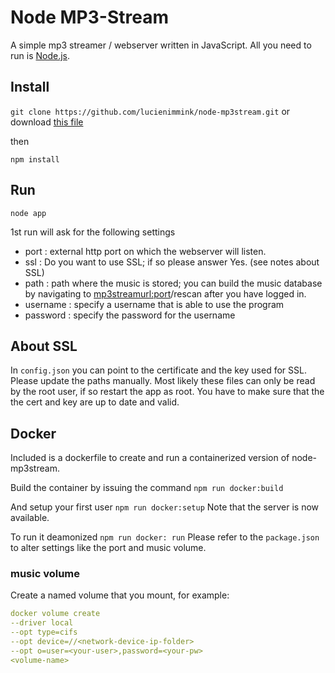 # Node MP3-Stream

A simple mp3 streamer / webserver written in JavaScript. All you need to run is [Node.js](https://nodejs.org/en/).

## Install

`git clone https://github.com/lucienimmink/node-mp3stream.git` or download [this file](https://github.com/lucienimmink/node-mp3stream/archive/master.zip)

then

`npm install`

## Run

`node app`

1st run will ask for the following settings

- port : external http port on which the webserver will listen.
- ssl : Do you want to use SSL; if so please answer Yes. (see notes about SSL)
- path : path where the music is stored; you can build the music database by navigating to <mp3streamurl:port>/rescan after you have logged in.
- username : specify a username that is able to use the program
- password : specify the password for the username

## About SSL

In `config.json` you can point to the certificate and the key used for SSL. Please update the paths manually. Most likely these files can only be read by the root user, if so restart the app as root.
You have to make sure that the the cert and key are up to date and valid.

## Docker

Included is a dockerfile to create and run a containerized version of node-mp3stream.

Build the container by issuing the command
`npm run docker:build`

And setup your first user
`npm run docker:setup`
Note that the server is now available.

To run it deamonized
`npm run docker: run`
Please refer to the `package.json` to alter settings like the port and music volume.

### music volume

Create a named volume that you mount, for example:

```yaml
docker volume create
--driver local
--opt type=cifs
--opt device=//<network-device-ip-folder>
--opt o=user=<your-user>,password=<your-pw>
<volume-name>
```
